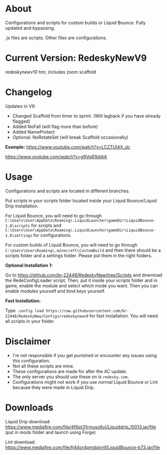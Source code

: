 # About
Configurations and scripts for custom builds or Liquid Bounce. Fully updated and bypassing. 

.js files are scripts. Other files are configurations. 
# Current Version: RedeskyNewV9
redeskynewv10 tmr, includes zoom scaffold
# Changelog
Updates in V9: 
- Changed Scaffold from timer to sprint. (Will lagback if you have already flagged)
- Added NoFall (will flag more than before)
- Added NameProtect 
- Optional: NoRotateSet (will break Scaffold occasionally)

**Example:** 
https://www.youtube.com/watch?v=LCZTUI4X_dc

https://www.youtube.com/watch?v=g9Vq81bIiAA
# Usage
Configurations and scripts are located in different branches. 

Put scripts in your scripts folder located inside your Liquid Bounce/Liquid Drip installation.  

For Liquid Bounce, you will need to go through ``C:\Users\User\AppData\Roaming\.LiquidLauncher\gameDir\LiquidBounce-1.8\scripts`` for scripts and ``C:\Users\User\AppData\Roaming\.LiquidLauncher\gameDir\LiquidBounce-1.8\settings`` for configurations. 

For custom builds of Liquid Bounce, you will need to go through ``C:\Users\User\Roaming\.minecraft\CustomBuild`` and then there should be a scripts folder and a settings folder. Please put them in the right folders.  

**Optional Installation 1:**

Go to https://github.com/br-22448/RedeskyNew/tree/Scripts and download the RedeConfigLoader script. Then, put it inside your scripts folder and in game, enable the module and select which mode you want. Then you can enable modules yourself and bind keys yourself. 

**Fast Installation:**

Type ``.config load https://raw.githubusercontent.com/br-22448/RedeskyNew/Configs/redeskynewv9`` for fast installation. 
You will need all scripts in your folder.
# Disclaimer
- I'm not responsible if you get punished or encounter any issues using this configuration.  
- Not all these scripts are mine. 
- These configurations are made for after the AC update. 
- The only server you should use these on is ``redesky.com``.
- Configurations might not work if you use normal Liquid Bounce or Lint because they were made in Liquid Drip. 
# Downloads
Liquid Drip download: https://www.mediafire.com/file/4f6pt31rmuso6yj/Liquiddrip_10013.jar/file (put in mods folder and launch using Forge)

Lint download: https://www.mediafire.com/file/fj44or4pmdqjvnf/LiquidBounce-b73.jar/file


